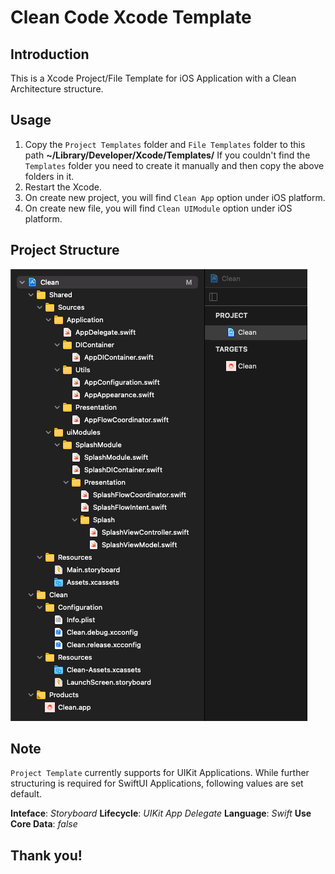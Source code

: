 # Clean Code Xcode Template

## Introduction
This is a Xcode Project/File Template for iOS Application with a Clean Architecture structure. 

## Usage
1. Copy the `Project Templates` folder and `File Templates` folder to this path
**~/Library/Developer/Xcode/Templates/**
If you couldn't find the `Templates` folder you need to create it manually and then copy the above folders in it.
2. Restart the Xcode.
3. On create new project, you will find `Clean App` option under iOS platform.
4. On create new file, you will find `Clean UIModule` option under iOS platform.


## Project Structure
![Alt text](https://github.com/prashantLalShrestha/Clean-Code-Xcode-Template/blob/main/Resources/structure-screenshot.png)


## Note
`Project Template` currently supports for UIKit Applications. While further structuring is required for SwiftUI Applications, following values are set default.

**Inteface**: *Storyboard*
**Lifecycle**: *UIKit App Delegate*
**Language**: *Swift*
**Use Core Data**: *false*


## Thank you!

